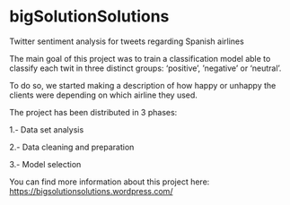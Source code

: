 # bigSolutionSolutions
Twitter sentiment analysis for tweets regarding Spanish airlines

The main goal of this project was to train a classification model able to classify each twit in three distinct groups:  ‘positive’, ’negative’ or ‘neutral’.

To do so, we started making a description of how happy or unhappy the clients were depending on which airline they used.

The project has been distributed in 3 phases:

1.- Data set analysis

2.- Data cleaning and preparation

3.- Model selection

You can find more information about this project here: https://bigsolutionsolutions.wordpress.com/
